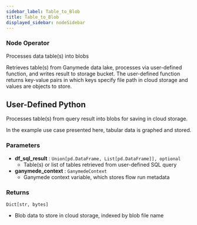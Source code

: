 ```yaml
---
sidebar_label: Table_to_Blob
title: Table_to_Blob
displayed_sidebar: nodeSidebar
---
```


### Node Operator
Processes data table(s) into blobs

Retrieves table(s) from Ganymede data lake, processes via user-defined function,
and writes result to storage bucket.  The user-defined function returns key-value
pairs in which keys specify file path in cloud storage and values are objects to store.
## User-Defined Python
Processes table(s) from query result into blobs for saving in cloud storage.

In the example use case presented here, tabular data is graphed and stored.


### Parameters
- **df_sql_result** : `Union[pd.DataFrame, List[pd.DataFrame]], optional`
    - Table(s) or list of tables retrieved from user-defined SQL query
- **ganymede_context** : `GanymedeContext`
    - Ganymede context variable, which stores flow run metadata


### Returns
`Dict[str, bytes]`
  - Blob data to store in cloud storage, indexed by blob file name